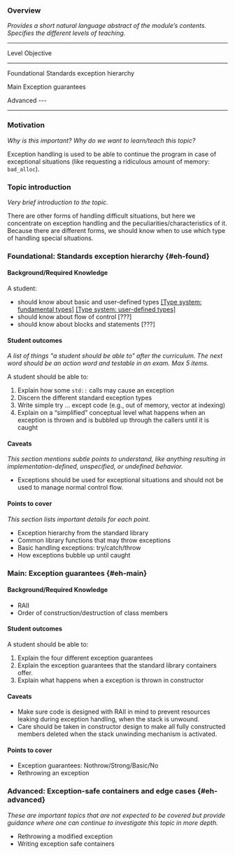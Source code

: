 ### Overview

_Provides a short natural language abstract of the module’s contents._
_Specifies the different levels of teaching._

------------------------------------------------------------------------
Level             Objective
----------------- ------------------------------------------------------
Foundational      Standards exception hierarchy

Main              Exception guarantees

Advanced          ---

------------------------------------------------------------------------

### Motivation

_Why is this important?_
_Why do we want to learn/teach this topic?_

Exception handling is used to be able to continue the program in case of
exceptional situations (like requesting a ridiculous amount of memory:
`bad_alloc`).

### Topic introduction

_Very brief introduction to the topic._

There are other forms of handling difficult situations, but here we concentrate
on exception handling and the peculiarities/characteristics of it. Because
there are different forms, we should know when to use which type of handling
special situations.

### Foundational: Standards exception hierarchy {#eh-found}

#### Background/Required Knowledge

A student:

* should know about basic and user-defined types [[Type system: fundamental types]][1] [[Type system: user-defined types]][2]
* should know about flow of control [???]
* should know about blocks and statements [???]

#### Student outcomes

_A list of things "a student should be able to" after the curriculum._
_The next word should be an action word and testable in an exam._
_Max 5 items._

A student should be able to:

1. Explain how some `std::` calls may cause an exception
2. Discern the different standard exception types
3. Write simple try … except code (e.g., out of memory, vector at indexing)
4. Explain on a “simplified” conceptual level what happens when an exception is thrown and is bubbled up through the callers until it is caught


#### Caveats

_This section mentions subtle points to understand, like anything resulting in
implementation-defined, unspecified, or undefined behavior._

* Exceptions should be used for exceptional situations and should not be used to manage normal control flow.

#### Points to cover

_This section lists important details for each point._

* Exception hierarchy from the standard library
* Common library functions that may throw exceptions
* Basic handling exceptions: try/catch/throw
* How exceptions bubble up until caught


### Main: Exception guarantees {#eh-main}

#### Background/Required Knowledge

* RAII
* Order of construction/destruction of class members

#### Student outcomes

A student should be able to:

1. Explain the four different exception guarantees
2. Explain the exception guarantees that the standard library containers offer.
3. Explain what happens when a exception is thrown in constructor


#### Caveats

* Make sure code is designed with RAII in mind to prevent resources leaking during exception handling, when the stack is unwound.
* Care should be taken in constructor design to make all fully constructed members deleted when the stack unwinding mechanism is activated.

#### Points to cover

* Exception guarantees: Nothrow/Strong/Basic/No
* Rethrowing an exception

### Advanced: Exception-safe containers and edge cases {#eh-advanced}

_These are important topics that are not expected to be covered but provide
guidance where one can continue to investigate this topic in more depth._

* Rethrowing a modified exception
* Writing exception safe containers

[1]: ../type-system/fundamental-types.md
[2]: ../type-system/user-defined-types.md